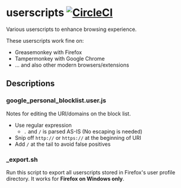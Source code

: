 userscripts [![CircleCI](https://circleci.com/gh/curipha/userscripts.svg?style=svg)](https://circleci.com/gh/curipha/userscripts)
====================
Various userscripts to enhance browsing experience.

These userscripts work fine on:

- Greasemonkey with Firefox
- Tampermonkey with Google Chrome
- ... and also other modern browsers/extensions


Descriptions
--------------------
### google_personal_blocklist.user.js
Notes for editing the URI/domains on the block list.

- Use regular expression
  - `.` and `/` is parsed AS-IS (No escaping is needed)
- Snip off `http://` or `https://` at the beginning of URI
- Add `/` at the tail to avoid false positives

### _export.sh
Run this script to export all userscripts stored in Firefox's user profile directory.
It works for **Firefox on Windows only**.

